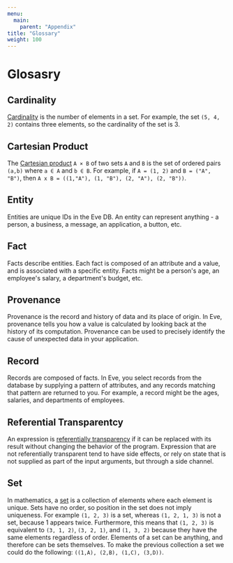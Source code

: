 ```yaml
---
menu:
  main:
    parent: "Appendix"
title: "Glossary"
weight: 100
---
```


# Glosasry

## Cardinality

[Cardinality](https://en.wikipedia.org/wiki/Cardinality) is the number of elements in a set. For example, the set `(5, 4, 2)` contains three elements, so the cardinality of the set is 3.

## Cartesian Product

The [Cartesian product](https://en.wikipedia.org/wiki/Cartesian_product) `A × B` of two sets `A` and `B` is the set of ordered pairs `(a,b)` where `a ∈ A` and `b ∈ B`. For example, if `A = (1, 2)` and `B = ("A", "B")`, then `A x B = ((1,"A"), (1, "B"), (2, "A"), (2, "B"))`.

## Entity

Entities are unique IDs in the Eve DB. An entity can represent anything - a person, a business, a message, an application, a button, etc.

## Fact 

Facts describe entities. Each fact is composed of an attribute and a value, and is associated with a specific entity. Facts might be a person's age, an employee's salary, a department's budget, etc.

## Provenance

Provenance is the record and history of data and its place of origin. In Eve, provenance tells you how a value is calculated by looking back at the history of its computation. Provenance can be used to precisely identify the cause of unexpected data in your application.

## Record

Records are composed of facts. In Eve, you select records from the database by supplying a pattern of attributes, and any records matching that pattern are returned to you. For example, a record might be the ages, salaries, and departments of employees.

## Referential Transparentcy

An expression is [referentially transparency](https://en.wikipedia.org/wiki/Referential_transparency) if it can be replaced with its result without changing the behavior of the program. Expression that are not referentially transparent tend to have side effects, or rely on state that is not supplied as part of the input arguments, but through a side channel.  

## Set

In mathematics, a [set](https://en.wikipedia.org/wiki/Set_(mathematics)) is a collection of elements where each element is unique. Sets have no order, so position in the set does not imply uniqueness. For example `(1, 2, 3)` is a set, whereas `(1, 2, 1, 3)` is not a set, because 1 appears twice. Furthermore, this means that `(1, 2, 3)` is equivalent to `(3, 1, 2)`, `(3, 2, 1)`, and `(1, 3, 2)` because they have the same elements regardless of order. Elements of a set can be anything, and therefore can be sets themselves. To make the previous collection a set we could do the following: `((1,A), (2,B), (1,C), (3,D))`.

